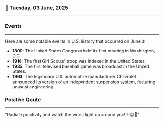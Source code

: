 ### 📅 Tuesday, 03 June, 2025
------
### Events
------
Here are some notable events in U.S. history that occurred on June 3:

- **1800**: The United States Congress held its first meeting in Washington, D.C.
- **1910**: The first Girl Scouts' troop was indexed in the United States.
- **1935**: The first televised baseball game was broadcast in the United States.
- **1963**: The legendary U.S. automobile manufacturer Chevrolet announced its version of an independent suspension system, featuring unusual engineering
### Positive Qoute
------
"Radiate positivity and watch the world light up around you! ✨😊🌼"

